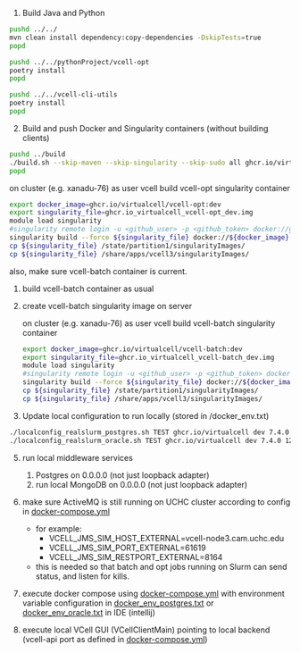 1. Build Java and Python

```bash
pushd ../../
mvn clean install dependency:copy-dependencies -DskipTests=true
popd

pushd ../../pythonProject/vcell-opt
poetry install
popd

pushd ../../vcell-cli-utils
poetry install
popd

```

2. Build and push Docker and Singularity containers (without building clients)

```bash
pushd ../build
./build.sh --skip-maven --skip-singularity --skip-sudo all ghcr.io/virtualcell dev
popd
```

on cluster (e.g. xanadu-76) as user vcell build vcell-opt singularity container
```bash
export docker_image=ghcr.io/virtualcell/vcell-opt:dev
export singularity_file=ghcr.io_virtualcell_vcell-opt_dev.img
module load singularity
#singularity remote login -u <github_user> -p <github_token> docker://ghcr.io
singularity build --force ${singularity_file} docker://${docker_image}
cp ${singularity_file} /state/partition1/singularityImages/
cp ${singularity_file} /share/apps/vcell3/singularityImages/

```

also, make sure vcell-batch container is current.
1. build vcell-batch container as usual
2. create vcell-batch singularity image on server

   on cluster (e.g. xanadu-76) as user vcell build vcell-batch singularity container

    ```bash
    export docker_image=ghcr.io/virtualcell/vcell-batch:dev
    export singularity_file=ghcr.io_virtualcell_vcell-batch_dev.img
    module load singularity
    #singularity remote login -u <github_user> -p <github_token> docker://ghcr.io
    singularity build --force ${singularity_file} docker://${docker_image}
    cp ${singularity_file} /state/partition1/singularityImages/
    cp ${singularity_file} /share/apps/vcell3/singularityImages/
   
    ```


3. Update local configuration to run locally (stored in <vcell>/docker_env.txt)

```bash
./localconfig_realslurm_postgres.sh TEST ghcr.io/virtualcell dev 7.4.0 1234 ../../docker_env_postgres.txt
./localconfig_realslurm_oracle.sh TEST ghcr.io/virtualcell dev 7.4.0 1234 ../../docker_env_oracle.txt
```

5. run local middleware services
   1. Postgres on 0.0.0.0 (not just loopback adapter)
   2. run local MongoDB on 0.0.0.0 (not just loopback adapter)

6. make sure ActiveMQ is still running on UCHC cluster according to config in [docker-compose.yml](./docker-compose.yml) 
    * for example:
       * VCELL_JMS_SIM_HOST_EXTERNAL=vcell-node3.cam.uchc.edu
       * VCELL_JMS_SIM_PORT_EXTERNAL=61619
       * VCELL_JMS_SIM_RESTPORT_EXTERNAL=8164
    * this is needed so that batch and opt jobs running on Slurm can send status, and listen for kills.


5. execute docker compose using [docker-compose.yml](./docker-compose.yml) 
   with environment variable configuration in [docker_env_postgres.txt](../../docker_env_postgres.txt) or [docker_env_oracle.txt](../../docker_env_oracle.txt) in IDE (intellij)


6. execute local VCell GUI (VCellClientMain) pointing to local backend (vcell-api port as defined in [docker-compose.yml](./docker-compose.yml))
